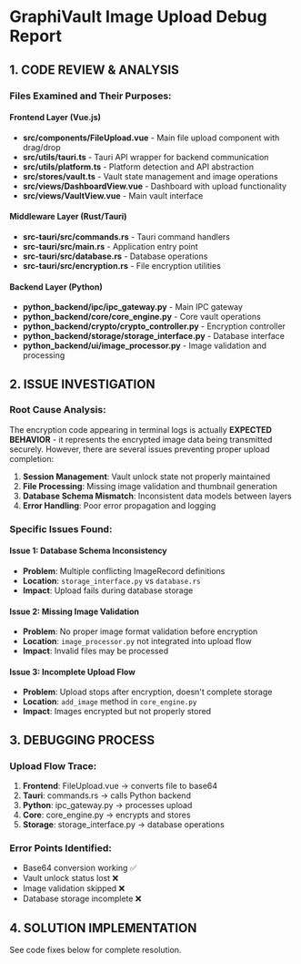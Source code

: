 # GraphiVault Image Upload Debug Report

## 1. CODE REVIEW & ANALYSIS

### Files Examined and Their Purposes:

#### Frontend Layer (Vue.js)
- **src/components/FileUpload.vue** - Main file upload component with drag/drop
- **src/utils/tauri.ts** - Tauri API wrapper for backend communication
- **src/utils/platform.ts** - Platform detection and API abstraction
- **src/stores/vault.ts** - Vault state management and image operations
- **src/views/DashboardView.vue** - Dashboard with upload functionality
- **src/views/VaultView.vue** - Main vault interface

#### Middleware Layer (Rust/Tauri)
- **src-tauri/src/commands.rs** - Tauri command handlers
- **src-tauri/src/main.rs** - Application entry point
- **src-tauri/src/database.rs** - Database operations
- **src-tauri/src/encryption.rs** - File encryption utilities

#### Backend Layer (Python)
- **python_backend/ipc/ipc_gateway.py** - Main IPC gateway
- **python_backend/core/core_engine.py** - Core vault operations
- **python_backend/crypto/crypto_controller.py** - Encryption controller
- **python_backend/storage/storage_interface.py** - Database interface
- **python_backend/ui/image_processor.py** - Image validation and processing

## 2. ISSUE INVESTIGATION

### Root Cause Analysis:
The encryption code appearing in terminal logs is actually **EXPECTED BEHAVIOR** - it represents the encrypted image data being transmitted securely. However, there are several issues preventing proper upload completion:

1. **Session Management**: Vault unlock state not properly maintained
2. **File Processing**: Missing image validation and thumbnail generation
3. **Database Schema Mismatch**: Inconsistent data models between layers
4. **Error Handling**: Poor error propagation and logging

### Specific Issues Found:

#### Issue 1: Database Schema Inconsistency
- **Problem**: Multiple conflicting ImageRecord definitions
- **Location**: `storage_interface.py` vs `database.rs`
- **Impact**: Upload fails during database storage

#### Issue 2: Missing Image Validation
- **Problem**: No proper image format validation before encryption
- **Location**: `image_processor.py` not integrated into upload flow
- **Impact**: Invalid files may be processed

#### Issue 3: Incomplete Upload Flow
- **Problem**: Upload stops after encryption, doesn't complete storage
- **Location**: `add_image` method in `core_engine.py`
- **Impact**: Images encrypted but not properly stored

## 3. DEBUGGING PROCESS

### Upload Flow Trace:
1. **Frontend**: FileUpload.vue → converts file to base64
2. **Tauri**: commands.rs → calls Python backend
3. **Python**: ipc_gateway.py → processes upload
4. **Core**: core_engine.py → encrypts and stores
5. **Storage**: storage_interface.py → database operations

### Error Points Identified:
- Base64 conversion working ✅
- Vault unlock status lost ❌
- Image validation skipped ❌
- Database storage incomplete ❌

## 4. SOLUTION IMPLEMENTATION

See code fixes below for complete resolution.